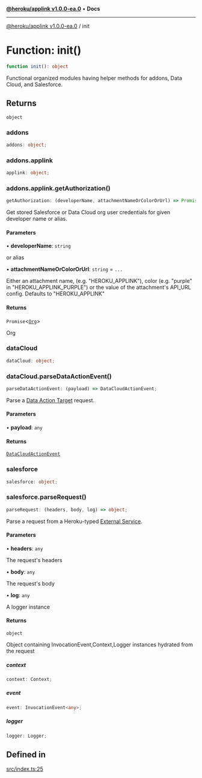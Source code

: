 [**@heroku/applink v1.0.0-ea.0**](../README.md) • **Docs**

***

[@heroku/applink v1.0.0-ea.0](../README.md) / init

# Function: init()

```ts
function init(): object
```

Functional organized modules having helper methods for addons, Data Cloud, and Salesforce.

## Returns

`object`

### addons

```ts
addons: object;
```

### addons.applink

```ts
applink: object;
```

### addons.applink.getAuthorization()

```ts
getAuthorization: (developerName, attachmentNameOrColorOrUrl) => Promise<Org>;
```

Get stored Salesforce or Data Cloud org user credentials for given developer name or alias.

#### Parameters

• **developerName**: `string`

or alias

• **attachmentNameOrColorOrUrl**: `string` = `...`

Either an attachment name, (e.g. "HEROKU_APPLINK"), color (e.g. "purple" in "HEROKU_APPLINK_PURPLE") or the value of the attachment's API_URL config. Defaults to "HEROKU_APPLINK"

#### Returns

`Promise`\<[`Org`](../interfaces/Org.md)\>

Org

### dataCloud

```ts
dataCloud: object;
```

### dataCloud.parseDataActionEvent()

```ts
parseDataActionEvent: (payload) => DataCloudActionEvent;
```

Parse a [Data Action Target](https://help.salesforce.com/s/articleView?id=sf.c360_a_create_a_data_action_target_of_webhook_type.htm&type=5) request.

#### Parameters

• **payload**: `any`

#### Returns

[`DataCloudActionEvent`](../interfaces/DataCloudActionEvent.md)

### salesforce

```ts
salesforce: object;
```

### salesforce.parseRequest()

```ts
parseRequest: (headers, body, log) => object;
```

Parse a request from a Heroku-typed [External Service](https://help.salesforce.com/s/articleView?id=sf.external_services.htm&type=5).

#### Parameters

• **headers**: `any`

The request's headers

• **body**: `any`

The request's body

• **log**: `any`

A logger instance

#### Returns

`object`

Object containing InvocationEvent,Context,Logger instances hydrated from the request

##### context

```ts
context: Context;
```

##### event

```ts
event: InvocationEvent<any>;
```

##### logger

```ts
logger: Logger;
```

## Defined in

[src/index.ts:25](https://github.com/heroku/heroku-applink-nodejs/blob/87c92510086d403ff167f2c2ca165bec2e25023f/src/index.ts#L25)
